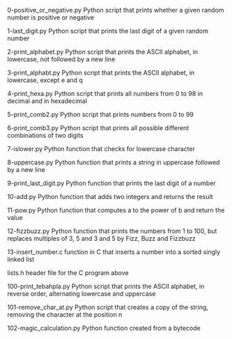 0-positive_or_negative.py  Python script that prints whether a given random number is positive or negative

1-last_digit.py   Python script that prints the last digit of a given random number

2-print_alphabet.py     Python script that prints the ASCII alphabet, in lowercase, not followed by a new line

3-print_alphabt.py     Python script that prints the ASCII alphabet, in lowercase, except e and q

4-print_hexa.py       Python script that prints all numbers from 0 to 98 in decimal and in hexadecimal

5-print_comb2.py      Python script that prints numbers from 0 to 99

6-print_comb3.py      Python script that prints all possible different combinations of two digits

7-islower.py         Python function that checks for lowercase character

8-uppercase.py       Python function that prints a string in uppercase followed by a new line

9-print_last_digit.py    Python function that prints the last digit of a number

10-add.py      Python function that adds two integers and returns the result

11-pow.py      Python function that computes a to the power of b and return the value

12-fizzbuzz.py    Python function that prints the numbers from 1 to 100, but replaces multiples of 3, 5 and 3 and 5 by Fizz, Buzz and Fizzbuzz

13-insert_number.c     function in C that inserts a number into a sorted singly linked list

lists.h      header file for the C program above

100-print_tebahpla.py   Python script that prints the ASCII alphabet, in reverse order, alternating lowercase and uppercase

101-remove_char_at.py   Python script that creates a copy of the string, removing the character at the position n

102-magic_calculation.py   Python function created from a bytecode
